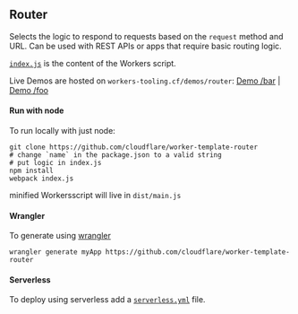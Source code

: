 ## Router

Selects the logic to respond to requests based on the `request` method and URL. Can be used with REST APIs or apps that require basic routing logic.

[`index.js`](https://github.com/cloudflare/worker-template-router/blob/master/router.js) is the content of the Workers script.

Live Demos are hosted on `workers-tooling.cf/demos/router`:
[Demo /bar](http://workers-tooling.cf/demos/router/bar) | [Demo /foo](http://workers-tooling.cf/demos/router/foo)

#### Run with node
To run locally with just node:
```
git clone https://github.com/cloudflare/worker-template-router
# change `name` in the package.json to a valid string
# put logic in index.js
npm install
webpack index.js
```
minified Workersscript will live in `dist/main.js`

#### Wrangler
To generate using [wrangler](https://github.com/cloudflare/wrangler)

```
wrangler generate myApp https://github.com/cloudflare/worker-template-router
```

#### Serverless
To deploy using serverless add a [`serverless.yml`](https://serverless.com/framework/docs/providers/cloudflare/) file.
